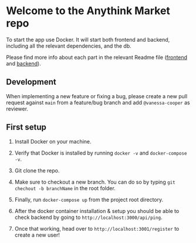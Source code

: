# Welcome to the Anythink Market repo

To start the app use Docker. It will start both frontend and backend, including all the relevant dependencies, and the db.

Please find more info about each part in the relevant Readme file ([frontend](frontend/readme.md) and [backend](backend/README.md)).

## Development

When implementing a new feature or fixing a bug, please create a new pull request against `main` from a feature/bug branch and add `@vanessa-cooper` as reviewer.

## First setup

1. Install Docker on your machine.

2. Verify that Docker is installed by running `docker -v` and `docker-compose -v`.

3. Git clone the repo.

4. Make sure to checkout a new branch. You can do so by typing `git chechout -b branchName` in the root folder.

5. Finally, run `docker-compose up` from the project root directory.

6. After the docker container installation & setup you should be able to check backend by going to
   `http://localhost:3000/api/ping`.

7. Once that working, head over to `http://localhost:3001/register` to create a new user!

